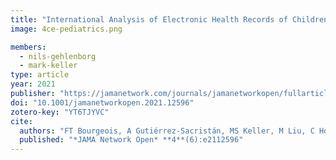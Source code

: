```yaml
---
title: "International Analysis of Electronic Health Records of Children and Youth Hospitalized With COVID-19 Infection in 6 Countries"
image: 4ce-pediatrics.png

members:
  - nils-gehlenborg
  - mark-keller
type: article
year: 2021
publisher: "https://jamanetwork.com/journals/jamanetworkopen/fullarticle/2780925"
doi: "10.1001/jamanetworkopen.2021.12596"
zotero-key: "YT6TJYVC"
cite:
  authors: "FT Bourgeois, A Gutiérrez-Sacristán, MS Keller, M Liu, C Hong, CL Bonzel, ALM Tan, BJ Aronow, M Boeker, J Booth, J Cruz-Rojo, B Devkota, N García-Barrio, N Gehlenborg, A Geva, DA Hanauer, MR Hutch, RW Issitt, JG Klann, Y Luo, KD Mandl, C Mao, B Moal, KL Moshal, SN Murphy, A Neuraz, KY Ngiam, GS Omenn, LP Patel, M Pedrera-Jiménez, NJ Sebire, P Serrano-Balazote, A Serret-Larmande, AM South, A Spiridou, DM Taylor, P Tippmann, S Visweswaran, GM Weber, IS Kohane, T Cai, P Avillach, *Consortium for Clinical Characterization of COVID-19 by EHR (4CE)*"
  published: "*JAMA Network Open* **4**(6):e2112596"
---
```

